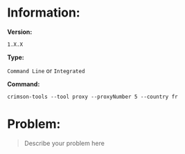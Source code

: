 # **Information:**
**Version:** 

`1.X.X`

**Type:** 

`Command Line` or `Integrated`

**Command:** 

`crimson-tools --tool proxy --proxyNumber 5 --country fr`

# **Problem:** 

> Describe your problem here
